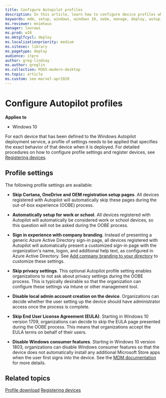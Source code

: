 ```yaml
---
title: Configure Autopilot profiles
description: In this article, learn how to configure device profiles while performing a Windows Autopilot deployment.
keywords: mdm, setup, windows, windows 10, oobe, manage, deploy, autopilot, ztd, zero-touch, partner, msfb, intune
ms.reviewer: mniehaus
manager: laurawi
ms.prod: w10
ms.mktglfcycl: deploy
ms.localizationpriority: medium
ms.sitesec: library
ms.pagetype: deploy
audience: itpro
author: greg-lindsay
ms.author: greglin
ms.collection: M365-modern-desktop
ms.topic: article
ms.custom: seo-marvel-apr2020
---
```



# Configure Autopilot profiles

**Applies to**

-   Windows 10

For each device that has been defined to the Windows Autopilot deployment service, a profile of settings needs to be applied that specifies the exact behavior of that device when it is deployed. For detailed procedures on how to configure profile settings and register devices, see [Registering devices](add-devices.md#registering-devices).

## Profile settings

The following profile settings are available:

-   **Skip Cortana, OneDrive and OEM registration setup pages**. All devices registered with Autopilot will automatically skip these pages during the out-of-box experience (OOBE) process.

-   **Automatically setup for work or school**. All devices registered with Autopilot will automatically be considered work or school devices, so this question will not be asked during the OOBE process.

-   **Sign in experience with company branding**. Instead of presenting a generic Azure Active Directory sign-in page, all devices registered with Autopilot will automatically present a customized sign-in page with the organization's name, logon, and additional help text, as configured in Azure Active Directory. See [Add company branding to your directory](https://docs.microsoft.com/azure/active-directory/customize-branding#add-company-branding-to-your-directory) to customize these settings.

-   **Skip privacy settings**. This optional Autopilot profile setting enables organizations to not ask about privacy settings during the OOBE process. This is typically desirable so that the organization can configure these settings via Intune or other management tool.

-   **Disable local admin account creation on the device**. Organizations can decide whether the user setting up the device should have administrator access once the process is complete.

-   **Skip End User License Agreement (EULA)**. Starting in Windows 10 version 1709, organizations can decide to skip the EULA page presented during the OOBE process. This means that organizations accept the EULA terms on behalf of their users.

-   **Disable Windows consumer features**. Starting in Windows 10 version 1803, organizations can disable Windows consumer features so that the device does not automatically install any additional Microsoft Store apps when the user first signs into the device. See the [MDM documentation](https://docs.microsoft.com/windows/client-management/mdm/policy-csp-experience#experience-allowwindowsconsumerfeatures) for more details.

## Related topics

[Profile download](troubleshooting.md#profile-download)
[Registering devices](add-devices.md)
